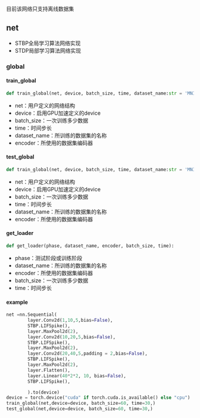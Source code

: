 目前该网络只支持离线数据集
## net

- STBP全局学习算法网络实现
- STDP局部学习算法网络实现
### **global**

#### train_global
```python
def train_global(net, device, batch_size, time, dataset_name:str = 'MNIST', encoder:str = 'poisson'):
```
- net：用户定义的网络结构
- device：启用GPU加速定义的device
- batch_size：一次训练多少数据
- time：时间步长
- dataset_name：所训练的数据集的名称
- encoder：所使用的数据集编码器

#### test_global
```python
def train_global(net, device, batch_size, time, dataset_name:str = 'MNIST', encoder:str = 'poisson'):
```
- net：用户定义的网络结构
- device：启用GPU加速定义的device
- batch_size：一次训练多少数据
- time：时间步长
- dataset_name：所训练的数据集的名称
- encoder：所使用的数据集编码器

#### get_loader
```python
def get_loader(phase, dataset_name, encoder, batch_size, time):
```
- phase：测试阶段或训练阶段
- dataset_name：所训练的数据集的名称
- encoder：所使用的数据集编码器
- batch_size：一次训练多少数据
- time：时间步长

#### example
```python
net =nn.Sequential(
        layer.Conv2d(1,10,5,bias=False),
        STBP.LIFSpike(),
        layer.MaxPool2d(2),
        layer.Conv2d(10,20,5,bias=False),
        STBP.LIFSpike(),
        layer.MaxPool2d(2),
        layer.Conv2d(20,40,5,padding = 2,bias=False),
        STBP.LIFSpike(),
        layer.MaxPool2d(2),
        layer.Flatten(),
        layer.Linear(40*2*2, 10, bias=False),
        STBP.LIFSpike(),

        ).to(device)
device = torch.device("cuda" if torch.cuda.is_available() else "cpu")
train_global(net,device=device, batch_size=60, time=30,)
test_global(net,device=device, batch_size=60, time=30,)
```
